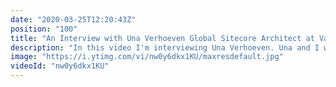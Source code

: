 ```yaml
---
date: "2020-03-25T12:20:43Z"
position: "100"
title: "An Interview with Una Verhoeven Global Sitecore Architect at Valtech"
description: "In this video I'm interviewing Una Verhoeven. Una and I work together at Valtech. When she joined the global team as a Sitecore Architect we teamed up to help out on a challenging project. We became fast friends and when I learnt about her story I decided an interview had to take place. Some people just impress. Una is one of those.\n\nWe talk about switching cultures from Serbia to the Netherlands, starting your own company and fashion.\n\nIn this video series I interview people that are amazing at their jobs in the tech industry. I try to find out what makes these people shine - how to they deliver such high quality work? What tools and best practices do they recommend?\n\nFollow Una here:\nTwitter: https://twitter.com/unaverhoeven\n\nFollow me here:\nWebsite: https://timbenniks.nl/\nTwitter: https://twitter.com/timbenniks\nGithub: https://github.com/timbenniks\n\n#sitecore #interview #valtech"
image: "https://i.ytimg.com/vi/nw0y6dkx1KU/maxresdefault.jpg"
videoId: "nw0y6dkx1KU"
---
```



